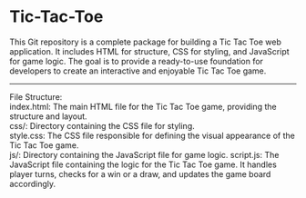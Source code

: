 # Tic-Tac-Toe
This Git repository is a complete package for building a Tic Tac Toe web application. It includes HTML for structure, CSS for styling, and JavaScript for game logic. The goal is to provide a ready-to-use foundation for developers to create an interactive and enjoyable Tic Tac Toe game.
<br>
<hr>

File Structure:
<br>
index.html: The main HTML file for the Tic Tac Toe game, providing the structure and layout.
<br>
css/: Directory containing the CSS file for styling.
<br>
style.css: The CSS file responsible for defining the visual appearance of the Tic Tac Toe game.
<br>
js/: Directory containing the JavaScript file for game logic.
script.js: The JavaScript file containing the logic for the Tic Tac Toe game. It handles player turns, checks for a win or a draw, and updates the game board accordingly.
